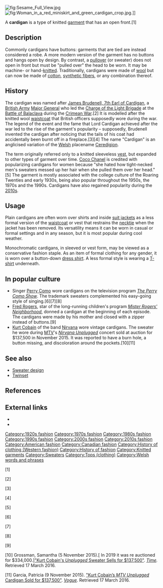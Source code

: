 ![](Sesame_Full_View.jpg "fig:Sesame_Full_View.jpg")
![](Woman_in_a_red_miniskirt_and_green_cardigan_crop.jpg "fig:Woman_in_a_red_miniskirt_and_green_cardigan_crop.jpg").\]\]

A **cardigan** is a type of knitted [garment](garment "wikilink") that
has an open front.[1]

## Description

Commonly cardigans have buttons: garments that are tied are instead
considered a robe. A more modern version of the garment has no buttons
and hangs open by design. By contrast, a [pullover](Sweater "wikilink")
(or sweater) does not open in front but must be "pulled over" the head
to be worn. It may be machine- or hand-[knitted](knitting "wikilink").
Traditionally, cardigans were made of [wool](wool "wikilink") but can
now be made of [cotton](cotton "wikilink"), [synthetic
fibers](synthetic_fiber "wikilink"), or any combination thereof.

## History

The cardigan was named after [James Brudenell, 7th Earl of
Cardigan](James_Brudenell,_7th_Earl_of_Cardigan "wikilink"), a [British
Army](British_Army "wikilink") [Major General](Major_General "wikilink")
who led the [Charge of the Light
Brigade](Charge_of_the_Light_Brigade "wikilink") at the [Battle of
Balaclava](Battle_of_Balaclava "wikilink") during the [Crimean
War](Crimean_War "wikilink").[2] It is modelled after the knitted wool
[waistcoat](waistcoat "wikilink") that British officers supposedly wore
during the war. The legend of the event and the fame that Lord Cardigan
achieved after the war led to the rise of the garment's popularity –
supposedly, Brudenell invented the cardigan after noticing that the
tails of his coat had accidentally been burnt off in a fireplace.[3][4]
The name "Cardigan" is an anglicised variation of the
[Welsh](Welsh_language "wikilink") placename
[Ceredigion](Ceredigion "wikilink").

The term originally referred only to a knitted sleeveless
[vest](vest "wikilink"), but expanded to other types of garment over
time. [Coco Chanel](Coco_Chanel "wikilink") is credited with
popularizing cardigans for women because "she hated how tight-necked
men's sweaters messed up her hair when she pulled them over her
head."[5] The garment is mostly associated with the college culture of
the Roaring Twenties and early 1930s, being also popular throughout the
1950s, the 1970s and the 1990s. Cardigans have also regained popularity
during the [2010s](2010s "wikilink").

## Usage

Plain cardigans are often worn over shirts and inside [suit
jackets](Suit_(clothing) "wikilink") as a less formal version of the
[waistcoat](waistcoat "wikilink") or vest that restrains the
[necktie](necktie "wikilink") when the jacket has been removed. Its
versatility means it can be worn in casual or formal settings and in any
season, but it is most popular during cool weather.

Monochromatic cardigans, in sleeved or vest form, may be viewed as a
conservative fashion staple. As an item of formal clothing for any
gender, it is worn over a button-down [dress
shirt](dress_shirt "wikilink"). A less formal style is wearing a
[T-shirt](T-shirt "wikilink") underneath.

## In popular culture

-   Singer [Perry Como](Perry_Como "wikilink") wore cardigans on the
    television program *[The Perry Como
    Show](The_Perry_Como_Show "wikilink")*. The trademark sweaters
    complemented his easy-going style of singing.[6][7][8]
-   [Fred Rogers](Fred_Rogers "wikilink"), star of the long-running
    children's program *[Mister Rogers'
    Neighborhood](Mister_Rogers'_Neighborhood "wikilink")*, donned a
    cardigan at the beginning of each episode. The cardigans were made
    by his mother and closed with a zipper instead of buttons.[9]
-   [Kurt Cobain](Kurt_Cobain "wikilink") of the band
    [Nirvana](Nirvana_(band) "wikilink") wore vintage cardigans. The
    sweater he wore during [MTV](MTV "wikilink")'s *[Nirvana
    Unplugged](Nirvana_Unplugged "wikilink")* concert sold at auction
    for $137,500 in November 2015. It was reported to have a burn hole,
    a button missing, and discoloration around the pockets.[10][11]

## See also

-   [Sweater design](Sweater_design "wikilink")
-   [Twinset](Twinset "wikilink")

## References

## External links

-

-

[Category:1920s fashion](Category:1920s_fashion "wikilink")
[Category:1970s fashion](Category:1970s_fashion "wikilink")
[Category:1980s fashion](Category:1980s_fashion "wikilink")
[Category:1990s fashion](Category:1990s_fashion "wikilink")
[Category:2000s fashion](Category:2000s_fashion "wikilink")
[Category:2010s fashion](Category:2010s_fashion "wikilink")
[Category:American fashion](Category:American_fashion "wikilink")
[Category:Canadian fashion](Category:Canadian_fashion "wikilink")
[Category:History of clothing (Western
fashion)](Category:History_of_clothing_(Western_fashion) "wikilink")
[Category:History of fashion](Category:History_of_fashion "wikilink")
[Category:Knitted garments](Category:Knitted_garments "wikilink")
[Category:Sweaters](Category:Sweaters "wikilink") [Category:Tops
(clothing)](Category:Tops_(clothing) "wikilink") [Category:Welsh words
and phrases](Category:Welsh_words_and_phrases "wikilink")

[1]

[2]

[3]

[4]

[5]

[6]

[7]

[8]

[9]

[10] Grossman, Samantha (5 November 2015).\[ In 2019 it was re auctioned
for $334,000.\]["Kurt Cobain's *Unplugged* Sweater Sells for
$137,500"](http://time.com/4106514/kurt-cobain-sweater-auction/).
*[Time](Time_(magazine) "wikilink").* Retrieved 17 March 2016.

[11] Garcia, Patricia (9 November 2015). ["Kurt Cobain’s *MTV Unplugged*
Cardigan Sold for
$137,500"](http://www.vogue.com/13369412/kurt-cobain-sweater-sale/).
*[Vogue](Vogue_(magazine) "wikilink")*. Retrieved 17 March 2016.